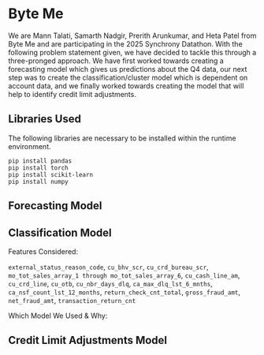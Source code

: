 # Byte Me

We are Mann Talati, Samarth Nadgir, Prerith Arunkumar, and Heta Patel from Byte Me and are participating in the 2025 Synchrony Datathon. With the following problem statement given, we have decided to tackle this through a three-pronged approach. We have first worked towards creating a forecasting model which gives us predictions about the Q4 data, our next step was to create the classification/cluster model which is dependent on account data, and we finally worked towards creating the model that will help to identify credit limit adjustments.

## Libraries Used
The following libraries are necessary to be installed within the runtime environment.
```
pip install pandas
pip install torch
pip install scikit-learn
pip install numpy
```

## Forecasting Model


## Classification Model
Features Considered:

```external_status_reason_code```, ```cu_bhv_scr```, ```cu_crd_bureau_scr```, ```mo_tot_sales_array_1 through mo_tot_sales_array_6```, ```cu_cash_line_am```, ```cu_crd_line```, ```cu_otb```, ```cu_nbr_days_dlq```, ```ca_max_dlq_lst_6_mnths```, ```ca_nsf_count_lst_12_months```, ```return_check_cnt_total```, ```gross_fraud_amt```, ```net_fraud_amt```, ```transaction_return_cnt```

Which Model We Used & Why: 

## Credit Limit Adjustments Model